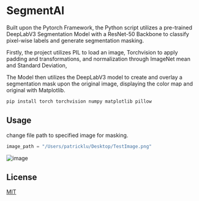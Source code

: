 # SegmentAl

Built upon the Pytorch Framework, the Python script utilizes a pre-trained DeepLabV3 Segmentation Model with a ResNet-50 Backbone to classify pixel-wise labels and generate segmentation masking.

Firstly, the project utilizes PIL to load an image, Torchvision to apply padding and transformations, and normalization through ImageNet mean and Standard Deviation,

The Model then utilizes the DeepLabV3 model to create and overlay a segmentation mask upon the original image, displaying the color map and original with Matplotlib.


```bash
pip install torch torchvision numpy matplotlib pillow
```

## Usage
change file path to specified image for masking.
```Python
image_path = "/Users/patricklu/Desktop/TestImage.png"
```

![image](https://github.com/user-attachments/assets/ef36a49a-f547-4647-b45d-e61ff7ea630c)


## License 
[MIT](https://choosealicense.com/licenses/mit/)

